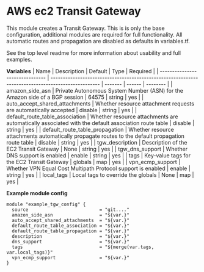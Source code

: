 # AWS ec2 Transit Gateway

This module creates a Transit Gateway. This is is only the base configuration, additional modules are required for full functionality. All automatic routes and propagation are disabled as defaults in variables.tf. 

See the top level readme for more information about usability and full examples.

**Variables**
| Name                            | Description                                                                                        | Default | Type   | Required |
| ------------------------------- | -------------------------------------------------------------------------------------------------- | ------- | ------ | -------- |
| amazon_side_asn                 | Private Autonomous System Number (ASN) for the Amazon side of a BGP session                        | 64575   | string | yes      |
| auto_accept_shared_attachments  | Whether resource attachment requests are automatically accepted                                    | disable | string | yes      |
| default_route_table_association | Whether resource attachments are automatically associated with the default association route table | disable | string | yes      |
| default_route_table_propagation | Whether resource attachments automatically propagate routes to the default propagation route table | disable | string | yes      |
| tgw_description                 | Description of the EC2 Transit Gateway                                                             | None    | string | yes      |
| tgw_dns_support                 | Whether DNS support is enabled                                                                     | enable  | string | yes      |
| tags                            | Key-value tags for the EC2 Transit Gateway                                                         | globals | map    | yes      |
| vpn_ecmp_support                | Whether VPN Equal Cost Multipath Protocol support is enabled                                       | enable  | string | yes      |
| local_tags                      | Local tags to override the globals                                                                 | None    | map    | yes      |

**Example module config**
```
module "example_tgw_config" {
  source                          = "git...."  
  amazon_side_asn                 = "${var.}"
  auto_accept_shared_attachments  = "${var.}"
  default_route_table_association = "${var.}"
  default_route_table_propagation = "${var.}"
  description                     = "${var.}"
  dns_support                     = "${var.}"
  tags                            = "${merge(var.tags, var.local_tags)}"
  vpn_ecmp_support                = "${var.}"
}
```